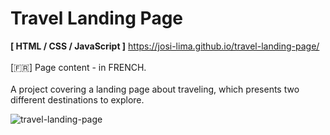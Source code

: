 # Travel Landing Page
<strong>[ HTML / CSS / JavaScript ]</strong>     https://josi-lima.github.io/travel-landing-page/
<br><br>
[:fr:] Page content - in FRENCH.
<br><br> 
A project covering a landing page about traveling, which presents two different destinations to explore. 

![travel-landing-page](https://user-images.githubusercontent.com/108018406/175349065-9a6111eb-4331-4bf3-b3b6-0334488f21d9.png)


